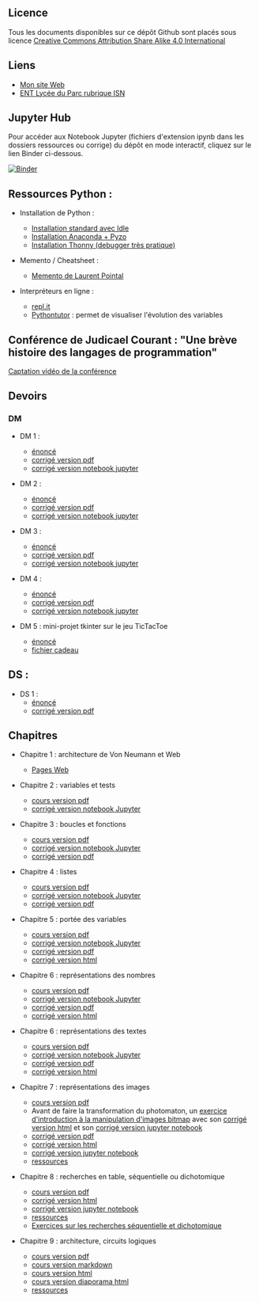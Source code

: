 ## Licence

Tous les documents disponibles sur ce dépôt Github sont placés sous licence [Creative Commons Attribution Share Alike 4.0 International](https://github.com/frederic-junier/ISN/blob/master/LICENSE)

## Liens 

* [Mon site Web](http://www.frederic-junier.org/)
* [ENT Lycée du Parc rubrique ISN](https://le-parc.ent.auvergnerhonealpes.fr/classes/isn/)

## Jupyter Hub

Pour accéder aux Notebook Jupyter (fichiers d'extension ipynb dans les dossiers ressources ou corrige) du dépôt en mode interactif, cliquez sur le lien Binder ci-dessous.

[![Binder](https://mybinder.org/badge_logo.svg)](https://mybinder.org/v2/gh/frederic-junier/ISN/master)

## Ressources Python :

* Installation de Python :
  - [Installation standard avec Idle](https://www.python.org/downloads/)
  - [Installation Anaconda + Pyzo](https://pyzo.org/start.html)
  - [Installation Thonny (debugger très pratique)](https://thonny.org/)

* Memento / Cheatsheet :
  - [Memento de Laurent Pointal](https://perso.limsi.fr/pointal/_media/python:cours:mementopython3.pdf)
  
* Interpréteurs en ligne :
  - [repl.it](https://repl.it/languages/python3)
  - [Pythontutor](http://pythontutor.com/)  : permet de visualiser l'évolution des variables
  

## Conférence de Judicael Courant : "Une brève histoire des langages de programmation"

[Captation vidéo de la conférence](https://tube.ac-lyon.fr/videos/watch/2f7065e3-13c7-432c-80cc-94e769d38272)


## Devoirs 

### DM 

* DM 1 :
  - [énoncé](Devoirs/DM/DM1/ISN-DM1-2020V1.pdf)
  - [corrigé version pdf](Devoirs/DM/DM1/corrige/ISN_DM1_2020_Corrige.pdf)
  - [corrigé version notebook jupyter](https://mybinder.org/v2/gh/frederic-junier/ISN/master?filepath=Devoirs/DM/DM1/ressources/ISN_DM1_2020_Corrige.ipynb)
  
* DM 2 :
  - [énoncé](Devoirs/DM/DM2/ISN-DM2-2020V1.pdf)
  - [corrigé version pdf](Devoirs/DM/DM2/corrige/Corrige_DM2_ISN.pdf)
  - [corrigé version notebook jupyter](https://mybinder.org/v2/gh/frederic-junier/ISN/master?filepath=Devoirs/DM/DM2/corrige/Corrige_DM2_ISN.ipynb)
  
* DM 3 :
  - [énoncé](Devoirs/DM/APB/ISN-DM3-2020V1.pdf)
  - [corrigé version pdf](Devoirs/DM/APB/corrige/DM1_ISN_APB.pdf)
  - [corrigé version notebook jupyter](https://mybinder.org/v2/gh/frederic-junier/ISN/master?filepath=Devoirs/DM/APB/corrige/DM1_ISN_APB.ipynb)
  
  
* DM 4 :
  - [énoncé](Devoirs/DM/2048/DM-2048V1.pdf)
  - [corrigé version pdf](Devoirs/DM/2048/DM_2048_Corrige.pdf)
  - [corrigé version notebook jupyter](https://mybinder.org/v2/gh/frederic-junier/ISN/master?filepath=Devoirs/DM/2048/DM_2048_Corrige.ipynb)

* DM 5 : mini-projet tkinter sur le jeu TicTacToe
  - [énoncé](Devoirs/DM/TicTacToe/Mini-Projet-2019V1.pdf)
  - [fichier cadeau](Devoirs/DM/TicTacToe/cadeau.py)
  
## DS  :

* DS 1 :
  - [énoncé](Devoirs/DS/ISN-DS1-2019V1.pdf)
  - [corrigé version pdf](Devoirs/DS/ISN-CorrigeDS1-2019V1.pdf)

## Chapitres 

* Chapitre 1 : architecture de Von Neumann et Web
  - [Pages Web](http://www.frederic-junier.org/ISN/Architecture-HTML-CSS-Internet-2019/pages/ISN_Introduction_Chapitre1.html)
  
* Chapitre 2 : variables et tests
  - [cours version pdf](VariablesTests/Chapite2-VariablesTests-2019V1.pdf)
  - [corrigé version notebook Jupyter](https://mybinder.org/v2/gh/frederic-junier/ISN/master?filepath=VariablesTests/corrige/ISN_Chap1_Variables_Tests_Corrige.ipynb)
  
  
* Chapitre 3 : boucles et fonctions
  - [cours version pdf](BouclesFonctions/Chapite3-Boucles-Fonctions-2019V1.pdf)
  - [corrigé version notebook Jupyter](https://mybinder.org/v2/gh/frederic-junier/ISN/master?filepath=BouclesFonctions/ressources/Boucles_Fonctions_2019_2020.ipynb)
  - [corrigé version pdf](BouclesFonctions/ressources/Boucles_Fonctions_2019_2020.pdf)
 
* Chapitre 4 : listes 
  - [cours version pdf](Listes/Chapite3-Listes-2019V1.pdf)
  - [corrigé version notebook Jupyter](https://mybinder.org/v2/gh/frederic-junier/ISN/master?filepath=Listes/Corrige/Cours3_Listes.ipynb)
  - [corrigé version pdf](Listes/Corrige/Cours3_Listes.pdf)
  
  
* Chapitre 5 : portée des variables 
  - [cours version pdf](PorteeVariable/Chapite5-Portee-Variable-2019V1.pdf)
  - [corrigé version notebook Jupyter](https://mybinder.org/v2/gh/frederic-junier/ISN/master?filepath=PorteeVariable/ressources/Porteee_variable.ipynb)
  - [corrigé version pdf](PorteeVariable/ressources/Porteee_variable.pdf)
  - [corrigé version html](PorteeVariable/ressources/Porteee_variable.html)
  

* Chapitre 6 : représentations des nombres
  - [cours version pdf](ReprésentationNombres/Chapite6-ReprésentationNombres-2019V1.pdf)
  - [corrigé version notebook Jupyter](https://mybinder.org/v2/gh/frederic-junier/ISN/master?filepath=ReprésentationNombres/ressources/CoursReprésentationNombres2019-2020.ipynb)
  - [corrigé version pdf](ReprésentationNombres/ressources/CoursReprésentationNombres2019-2020.pdf)
  - [corrigé version html](ReprésentationNombres/ressources/CoursReprésentationNombres2019-2020.html)
  

* Chapitre 6 : représentations des textes
  - [cours version pdf](Textes/Chapitre7-ReprésentationTextes-2019V1.pdf)
  - [corrigé version notebook Jupyter](https://mybinder.org/v2/gh/frederic-junier/ISN/master?filepath=Textes/ressources/Chapitre_Textes.ipynb)
  - [corrigé version pdf](Textes/ressources/Chapitre_Textes.pdf)
  - [corrigé version html](Textes/ressources/Chapitre_Textes.html)


* Chapitre 7 : représentations des images
  - [cours version pdf](Images/ISN-Cours-Images-V1.pdf)
  - Avant de faire la transformation du photomaton, un [exercice d'introduction à la manipulation d'images bitmap](Images/intro_image_bitmap/intro_image.md) avec son [corrigé version html](Images/intro_image_bitmap/intro_image.html) et son [corrigé version jupyter notebook](https://mybinder.org/v2/gh/frederic-junier/ISN/master?filepath=Images/intro_image_bitmap/intro_image.ipynb)
  - [corrigé version pdf](Images/ressources/ISN-Corrigé-Images-2019.pdf)
  - [corrigé version html](Images/ressources/Correction_Cours_Images.html)
  - [corrigé version jupyter notebook](https://mybinder.org/v2/gh/frederic-junier/ISN/master?filepath=Images/ressources/Correction_Cours_Images.ipynb)
  - [ressources](https://github.com/frederic-junier/ISN/tree/master/Images/ressources)
  
* Chapitre 8 : recherches en table, séquentielle ou dichotomique
    - [cours version pdf](RechercheSeqDicho/RechercheSeqDicho-Cours-2018-V1.pdf)
    - [corrigé version html](RechercheSeqDicho/ressources/RechercheSequentielleDichotomique.html)
    - [corrigé version jupyter notebook](https://mybinder.org/v2/gh/frederic-junier/ISN/master?filepath=RechercheSeqDicho/ressources/RechercheSequentielleDichotomique.ipynb)
    - [ressources](https://github.com/frederic-junier/ISN/tree/master/RechercheSeqDicho/ressources)
    - [Exercices sur les recherches séquentielle et dichotomique](RechercheSeqDicho/exercice.md)

* Chapitre 9 : architecture, circuits logiques
    - [cours version pdf](CircuitsLogiques/cours-circuits-logiques-.pdf)
    - [cours version markdown](CircuitsLogiques/cours-circuits-logiques-git.md)
    - [cours version html](CircuitsLogiques/cours-circuits-logiques-.html)
    - [cours version  diaporama html](CircuitsLogiques/cours-circuits-logiques-slidy.html)
    - [ressources](https://github.com/frederic-junier/ISN/tree/master/CircuitsLogiques)

